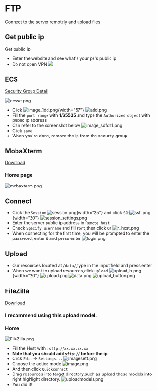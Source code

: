 # FTP

Connect to the server remotely and upload files

## Get public ip

[Get public ip](https://www.whatismyip.com/)

- Enter the website and see what's your ps's public ip
- Do not open VPN
![](publicip.png)


## ECS

[Security Group Detail](https://ecs.console.aliyun.com/securityGroupDetail/region/)

![ecsse.png](ecsse.png)

- Click ![image_1dd.png](image_1dd.png){width="57"}
![add.png](add.png)
- Fill the `port range` with **1/65535** and type the `Authorized object` with public ip address
- Can refer to the screenshot below
![image_sdfds1.png](image_sdfds1.png)
- Click `save`
- When you're done, remove the ip from the security group

## MobaXterm

[Download](https://mobaxterm.mobatek.net/download-home-edition.html)

### Home page
![mobaxterm.png](mobaxterm.png)

## Connect

- Click the `Session` ![session.png](session.png){width="25"} and click `SSH`![ssh.png](ssh.png){width="20"}
![session_settings.png](session_settings.png)
- Enter the server public ip address in `Remote host`
- Check `Specify username` and fill `Port`,then click `OK`
![r_host.png](r_host.png)
- When connecting for the first time, you will be prompted to enter the password, enter it and press enter
![login.png](login.png)

## Upload
- Our resources located at `/data/`,type in the input field and press enter
- When we want to upload resources,click `upload`  ![upload_b.png](upload_b.png){width="20"}
![upload.png](upload.png)
![data.png](data.png)
![upload_button.png](upload_button.png)

## FileZilla

[Download](https://download.filezilla.cn/client/windows/FileZilla_3.66.5_win64.zip)

### I recommend using this upload model.

### Home

![FileZilla.png](FileZilla.png)

- Fill the Host with : `sftp://xx.xx.xx.xx`
- **Note that you should add `sftp://` before the ip**
- Click `Edit` -> `Settings...`
![imagesett.png](imagesett.png)
- Choose the actice mode
![image.png](image.png)
- And then click `Quickconnect`
- Drag resources into target directory,such as upload these models into right highlight directory.
![uploadmodels.png](uploadmodels.png)
- You did it!

